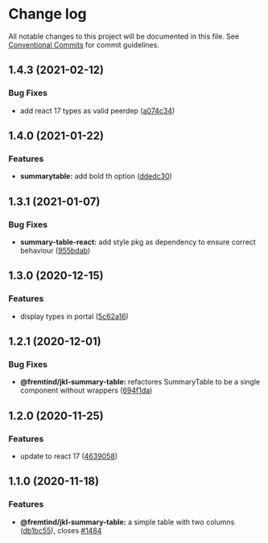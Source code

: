 # Change log

All notable changes to this project will be documented in this file.
See [Conventional Commits](https://conventionalcommits.org) for commit guidelines.

## 1.4.3 (2021-02-12)

### Bug Fixes

-   add react 17 types as valid peerdep ([a074c34](https://github.com/fremtind/jokul/commit/a074c34dcece089ad6b4c581b8c920c8bdd4f1e0))

## 1.4.0 (2021-01-22)

### Features

-   **summarytable:** add bold th option ([ddedc30](https://github.com/fremtind/jokul/commit/ddedc301e734eac23e4aed9d3cd206b903fe2d9b))

## 1.3.1 (2021-01-07)

### Bug Fixes

-   **summary-table-react:** add style pkg as dependency to ensure correct behaviour ([955bdab](https://github.com/fremtind/jokul/commit/955bdab07b373b9f3828a584f858eed25601800e))

## 1.3.0 (2020-12-15)

### Features

-   display types in portal ([5c62a16](https://github.com/fremtind/jokul/commit/5c62a161c278d3a5a136741aea8dcf9b62338bda))

## 1.2.1 (2020-12-01)

### Bug Fixes

-   **@fremtind/jkl-summary-table:** refactores SummaryTable to be a single component without wrappers ([694f1da](https://github.com/fremtind/jokul/commit/694f1da3faf4090ca3874f2e9601c7d144f62f63))

## 1.2.0 (2020-11-25)

### Features

-   update to react 17 ([4639058](https://github.com/fremtind/jokul/commit/4639058067eaa9be222825f8ac4f495a1e74cc0f))

## 1.1.0 (2020-11-18)

### Features

-   **@fremtind/jkl-summary-table:** a simple table with two columns ([db1bc55](https://github.com/fremtind/jokul/commit/db1bc55ff4df3a42ab9efa2a7df39c6775185e8b)), closes [#1484](https://github.com/fremtind/jokul/issues/1484)
